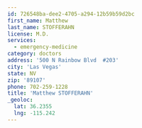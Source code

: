 ```yaml
---
id: 726548ba-dee2-4705-a294-12b59b59d2bc
first_name: Matthew
last_name: STOFFERAHN
license: M.D.
services:
  - emergency-medicine
category: doctors
address: '500 N Rainbow Blvd  #203'
city: 'Las Vegas'
state: NV
zip: '89107'
phone: 702-259-1228
title: 'Matthew STOFFERAHN'
_geoloc:
  lat: 36.2355
  lng: -115.242
---
```

